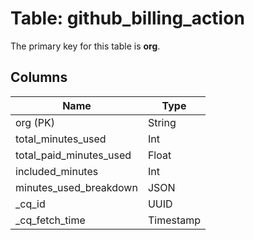 # Table: github_billing_action


The primary key for this table is **org**.


## Columns
| Name          | Type          |
| ------------- | ------------- |
|org (PK)|String|
|total_minutes_used|Int|
|total_paid_minutes_used|Float|
|included_minutes|Int|
|minutes_used_breakdown|JSON|
|_cq_id|UUID|
|_cq_fetch_time|Timestamp|